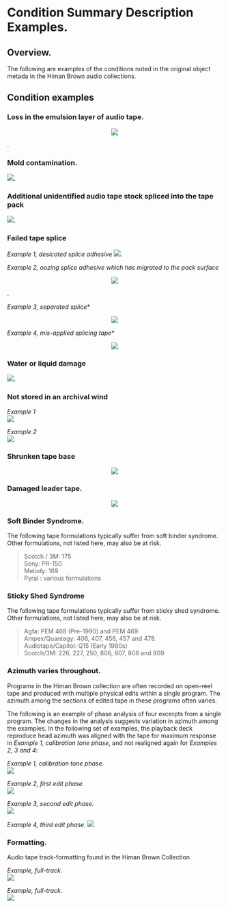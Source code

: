 # Condition Summary Description Examples. 

  
## Overview. 
The following are examples of the conditions noted in the original object metada in the Himan Brown audio collections.  

## Condition examples

### Loss in the emulsion layer of audio tape.  
<p align="center"><img src="emusion_1.jpg" /></p>. 

### Mold contamination.  
![](mold_1.jpg). 

### Additional unidentified audio tape stock spliced into the tape pack 
![](multiStock_1.jpg). 

### Failed tape splice   

*Example 1, desicated splice adhesive* 
![](splice_1a.jpg). 

*Example 2, oozing splice adhesive which has migrated to the pack surface*  
<p align="center"><img src="splice_2.jpg" /></p>. 
  
*Example 3, separated splice**  
<p align="center"><img src="splice_3.jpg" /></p>  

*Example 4, mis-applied splicing tape**  
<p align="center"><img src="splice_4.jpg" /></p>

### Water or liquid damage
![](waterdamage_1.jpg). 

### Not stored in an archival wind  

*Example 1*  
![](wind_1.jpg)  

*Example 2*  
![](wind_2.jpg)

### Shrunken tape base 
<p align="center"><img src="shrunken_1.jpg" /></p>

### Damaged leader tape. 
<p align="center"><img src="damagedLeader_1.jpg" /></p>
  
### Soft Binder Syndrome. 

The following tape formulations typically suffer from soft binder syndrome. Other formulations, not listed here, may also be at risk.

>Scotch / 3M: 175   
>Sony: PR-150   
>Melody: 169   
>Pyral : various formulations   

### Sticky Shed Syndrome
  
  
The following tape formulations typically suffer from sticky shed syndrome.  Other formulations, not listed here, may also be at risk.


>Agfa: PEM 468 \(Pre-1990\) and PEM 469      
>Ampex/Quantegy:  406, 407, 456, 457 and 478.    
>Audiotape/Capitol: Q15 \(Early 1980s\)  
>Scotch/3M: 226, 227, 250, 806, 807, 808 and 809.  
  
  ### Azimuth varies throughout.  
  
  Programs in the Himan Brown collection are often recorded on open-reel tape and produced with multiple physical edits within a single program. The azimuth among the sections of edited tape in these programs often varies.
  
  The following is an example of phase analysis of four excerpts from a single program.  The changes in the analysis suggests variation in azimuth among the examples. In the following set of examples, the playback deck reproduce head azimuth was aligned with the tape for maximum response in *Example 1, calibration tone phase*, and not realigned again for *Examples 2, 3 and 4*: 
  
*Example 1, calibration tone phase.*  
![](phase_calib.jpg)  

*Example 2, first edit phase.*  
![](phase_edit1.jpg)  

*Example 3, second edit phase.*   
![](phase_edit2.jpg)  

*Example 4, third edit phase.* 
![](phase_edit3.jpg) 
  
### Formatting. 

Audio tape track-formatting found in the Himan Brown Collection.

*Example, full-track*.  
![](format_full_a.jpg)
  
  
*Example, full-track*.  
![](format_two.jpg)
